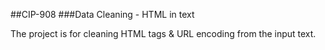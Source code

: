 ##CIP-908 
###Data Cleaning - HTML in text

The project is for cleaning HTML tags & URL encoding from the input text.